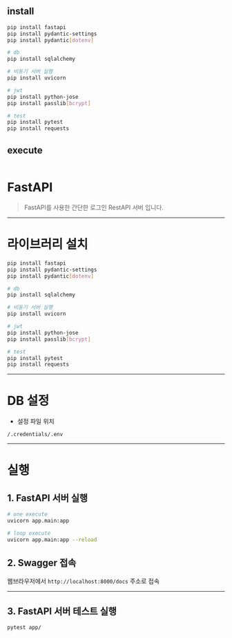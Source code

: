 ## install

```bash
pip install fastapi
pip install pydantic-settings
pip install pydantic[dotenv]

# db
pip install sqlalchemy

# 비동기 서버 실행
pip install uvicorn

# jwt
pip install python-jose
pip install passlib[bcrypt]

# test
pip install pytest
pip install requests
```

## execute

```bash

```


# FastAPI

> FastAPI를 사용한 간단한 로그인 RestAPI 서버 입니다.


---


# 라이브러리 설치

```bash
pip install fastapi
pip install pydantic-settings
pip install pydantic[dotenv]

# db
pip install sqlalchemy

# 비동기 서버 실행
pip install uvicorn

# jwt
pip install python-jose
pip install passlib[bcrypt]

# test
pip install pytest
pip install requests
```


---

# DB 설정

- 설정 파일 위치
```
/.credentials/.env
```


---

# 실행

## 1. FastAPI 서버 실행

```bash
# one execute
uvicorn app.main:app

# loop execute
uvicorn app.main:app --reload
```

## 2. Swagger 접속

웹브라우저에서 `http://localhost:8000/docs` 주소로 접속


---

## 3. FastAPI 서버 테스트 실행

```bash
pytest app/
```
